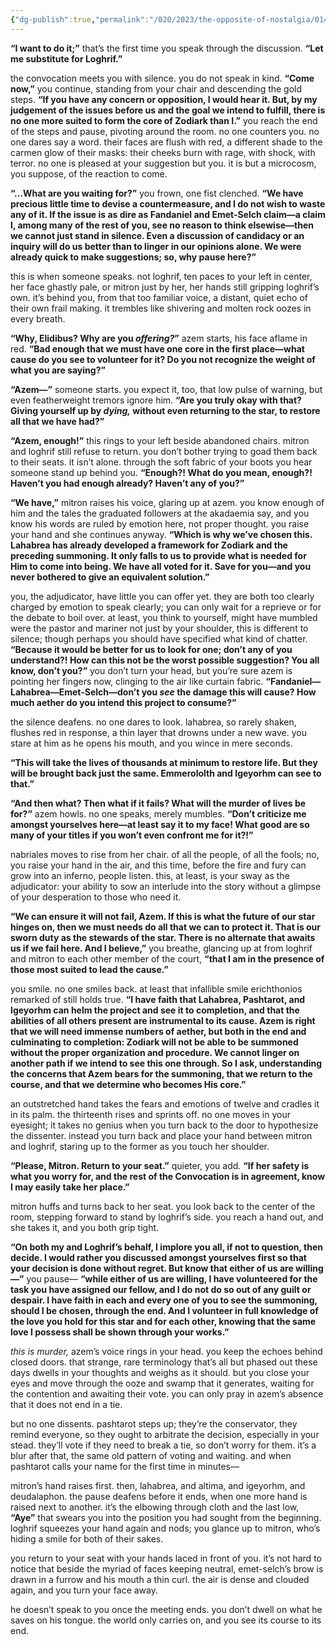 ```yaml
---
{"dg-publish":true,"permalink":"/020/2023/the-opposite-of-nostalgia/014/","title":"014. the penultimate records of the convocation of fourteen.","created":"2024-09-26T13:45:04.190-07:00","updated":"2024-09-26T15:43:38.666-07:00"}
---
```


**“I want to do it;”** that’s the first time you speak through the discussion. **“Let me substitute for Loghrif.”**

the convocation meets you with silence. you do not speak in kind. **“Come now,”** you continue, standing from your chair and descending the gold steps. **“If you have any concern or opposition, I would hear it. But, by my judgement of the issues before us and the goal we intend to fulfill, there is no one more suited to form the core of Zodiark than I.”** you reach the end of the steps and pause, pivoting around the room. no one counters you. no one dares say a word. their faces are flush with red, a different shade to the carmen glow of their masks: their cheeks burn with rage, with shock, with terror. no one is pleased at your suggestion but you. it is but a microcosm, you suppose, of the reaction to come.

**“…What are you waiting for?”** you frown, one fist clenched. **“We have precious little time to devise a countermeasure, and I do not wish to waste any of it. If the issue is as dire as Fandaniel and Emet-Selch claim—a claim I, among many of the rest of you, see no reason to think elsewise—then we cannot just stand in silence. Even a discussion of candidacy or an inquiry will do us better than to linger in our opinions alone. We were already quick to make suggestions; so, why pause here?”**

this is when someone speaks. not loghrif, ten paces to your left in center, her face ghastly pale, or mitron just by her, her hands still gripping loghrif’s own. it’s behind you, from that too familiar voice, a distant, quiet echo of their own frail making. it trembles like shivering and molten rock oozes in every breath.

**“Why, Elidibus? Why are you *offering?*”** azem starts, his face aflame in red. **“Bad enough that we must have one core in the first place—what cause do you see to volunteer for it? Do you not recognize the weight of what you are saying?”**

**“Azem—”** someone starts. you expect it, too, that low pulse of warning, but even featherweight tremors ignore him. **“Are you truly okay with that? Giving yourself up by *dying,* without even returning to the star, to restore all that we have had?”**

**“Azem, enough!”** this rings to your left beside abandoned chairs. mitron and loghrif still refuse to return. you don’t bother trying to goad them back to their seats. it isn’t alone. through the soft fabric of your boots you hear someone stand up behind you. **“Enough?! What do you mean, enough?! Haven’t you had enough already? Haven’t any of you?”**

**“We have,”** mitron raises his voice, glaring up at azem. you know enough of him and the tales the graduated followers at the akadaemia say, and you know his words are ruled by emotion here, not proper thought. you raise your hand and she continues anyway. **“Which is why we’ve chosen this. Lahabrea has already developed a framework for Zodiark and the preceding summoning. It only falls to us to provide what is needed for Him to come into being. We have all voted for it. Save for you—and you never bothered to give an equivalent solution.”**

you, the adjudicator, have little you can offer yet. they are both too clearly charged by emotion to speak clearly; you can only wait for a reprieve or for the debate to boil over. at least, you think to yourself, might have mumbled were the pastor and mariner not just by your shoulder, this is different to silence; though perhaps you should have specified what kind of chatter. **“Because it would be better for us to look for one; don’t any of you understand?! How can this not be the worst possible suggestion? You all know, don’t you?”** you don’t turn your head, but you’re sure azem is pointing her fingers now, clinging to the air like curtain fabric. **“Fandaniel—Lahabrea—Emet-Selch—don’t you *see* the damage this will cause? How much aether do you intend this project to consume?”**

the silence deafens. no one dares to look. lahabrea, so rarely shaken, flushes red in response, a thin layer that drowns under a new wave. you stare at him as he opens his mouth, and you wince in mere seconds.

**“This will take the lives of thousands at minimum to restore life. But they will be brought back just the same. Emmerololth and Igeyorhm can see to that.”**

**“And then what? Then what if it fails? What will the murder of lives be for?”** azem howls. no one speaks, merely mumbles. **“Don’t criticize me amongst yourselves here—at least say it to my face! What good are so many of your titles if you won’t even confront me for it?!”**

nabriales moves to rise from her chair. of all the people, of all the fools; no, you raise your hand in the air, and this time, before the fire and fury can grow into an inferno, people listen. this, at least, is your sway as the adjudicator: your ability to sow an interlude into the story without a glimpse of your desperation to those who need it.

**“We can ensure it will not fail, Azem. If this is what the future of our star hinges on, then we must needs do all that we can to protect it. That is our sworn duty as the stewards of the star. There is no alternate that awaits us if we fail here. And I believe,”** you breathe, glancing up at from loghrif and mitron to each other member of the court, **“that I am in the presence of those most suited to lead the cause.”**

you smile. no one smiles back. at least that infallible smile erichthonios remarked of still holds true. **“I have faith that Lahabrea, Pashtarot, and Igeyorhm can helm the project and see it to completion, and that the abilities of all others present are instrumental to its cause. Azem is right that we will need immense numbers of aether, but both in the end and culminating to completion: Zodiark will not be able to be summoned without the proper organization and procedure. We cannot linger on another path if we intend to see this one through. So I ask, understanding the concerns that Azem bears for the summoning, that we return to the course, and that we determine who becomes His core.”**

an outstretched hand takes the fears and emotions of twelve and cradles it in its palm. the thirteenth rises and sprints off. no one moves in your eyesight; it takes no genius when you turn back to the door to hypothesize the dissenter. instead you turn back and place your hand between mitron and loghrif, staring up to the former as you touch her shoulder.

**“Please, Mitron. Return to your seat.”** quieter, you add. **“If her safety is what you worry for, and the rest of the Convocation is in agreement, know I may easily take her place.”**

mitron huffs and turns back to her seat. you look back to the center of the room, stepping forward to stand by loghrif’s side. you reach a hand out, and she takes it, and you both grip tight.

**“On both my and Loghrif’s behalf, I implore you all, if not to question, then decide. I would rather you discussed amongst yourselves first so that your decision is done without regret. But know that either of us are willing—”** you pause— **“while either of us are willing, I have volunteered for the task you have assigned our fellow, and I do not do so out of any guilt or despair. I have faith in each and every one of you to see the summoning, should I be chosen, through the end. And I volunteer in full knowledge of the love you hold for this star and for each other, knowing that the same love I possess shall be shown through your works.”**

*this is murder,* azem’s voice rings in your head. you keep the echoes behind closed doors. that strange, rare terminology that’s all but phased out these days dwells in your thoughts and weighs as it should. but you close your eyes and move through the ooze and swamp that it generates, waiting for the contention and awaiting their vote. you can only pray in azem’s absence that it does not end in a tie.

but no one dissents. pashtarot steps up; they’re the conservator, they remind everyone, so they ought to arbitrate the decision, especially in your stead. they’ll vote if they need to break a tie, so don’t worry for them. it’s a blur after that, the same old pattern of voting and waiting. and when pashtarot calls your name for the first time in minutes—

mitron’s hand raises first. then, lahabrea, and altima, and igeyorhm, and deudalaphon. the pause deafens before it ends, when one more hand is raised next to another. it’s the elbowing through cloth and the last low, **“Aye”** that swears you into the position you had sought from the beginning. loghrif squeezes your hand again and nods; you glance up to mitron, who’s hiding a smile for both of their sakes.

you return to your seat with your hands laced in front of you. it’s not hard to notice that beside the myriad of faces keeping neutral, emet-selch’s brow is drawn in a furrow and his mouth a thin curl. the air is dense and clouded again, and you turn your face away.

he doesn’t speak to you once the meeting ends. you don’t dwell on what he saves on his tongue. the world only carries on, and you see its course to its end.